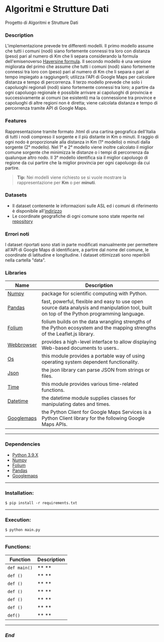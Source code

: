 # Algoritmi e Strutture Dati
Progetto di Algoritmi e Strutture Dati

### Description
L'implementazione prevede tre differenti modelli. Il primo modello assume che tutti i comuni (nodi) siano fortemente connessi tra loro con distanza (peso) pari al numero di Km che li separa considerando la formula dell'emisenoverso [Haversine formula](https://en.wikipedia.org/wiki/Haversine_formula). Il secondo modello è una versione migliorata del primo che assume che tutti i comuni (nodi) siano fortemente connessi tra loro con (peso) pari al numero di Km che li separa o pari al tempo impiegato a raggiungerli; utilizza l'API di Google Maps per calcolare distanza e tempo di percorrenza. Il terzo modello prevede che solo i capoluoghi regionali (nodi) siano fortemente connessi tra loro; a partire da ogni capoluogo regionale è possibile arrivare ai capoluoghi di provincia e successivamente ai comuni (se esistenti) ma la connessione tra province e capoluoghi di altre regioni non è diretta; viene calcolata distanza e tempo di percorrenza tramite API di Google Maps.

### Features
Rappresentazione tramite formato .html di una cartina geografica dell'Italia di tutti i nodi compreso il sorgente e il più distante in Km o minuti. Il raggio di ogni nodo è proporzionale alla distanza in Km (1° modello) o minuti dalla sorgente (2° modello). Nel 1° e 2° modello viene inoltre calcolato il miglior comune sorgente che minimizza le distanze o i tempi di percorrenza da qualunque altro nodo. Il 3° modello identifica sia il miglior capoluogo di regione da cui partire che la miglior provincia per ogni capoluogo da cui partire.

> **Tip:** Nei modelli viene richiesto se si vuole mostrare la rappresentazione per **Km** o per **minuti**.

### Datasets
- Il dataset contenente le informazioni sulle ASL ed i comuni di riferimento è disponibile all'[indirizzo](https://www.salute.gov.it/portale/documentazione/p6_2_8_1_1.jsp?id=13)
- Le coordinate geografiche di ogni comune sono state reperite nel [repository](https://github.com/MatteoHenryChinaski/Comuni-Italiani-2018-Sql-Json-excel)

### Errori noti
I dataset riportati sono stati in parte modificati manualmente per permettere all'API di Google Maps di identificare, a partire dal nome del comune, le coordinate di latitudine e longitudine. I dataset ottimizzati sono reperibili nella cartella "data".


### Libraries

| Name | Description |
| ------------- | ------------------------------ |
| [Numpy] | package for scientific computing with Python.
| [Pandas]| fast, powerful, flexible and easy to use open source data analysis and manipulation tool, built on top of the Python programming language.
| [Folium]| folium builds on the data wrangling strengths of the Python ecosystem and the mapping strengths of the Leaflet.js library.
| [Webbrowser]| provides a high-level interface to allow displaying Web-based documents to users..
| [Os]| this module provides a portable way of using operating system dependent functionality.
| [Json]| the json library can parse JSON from strings or files.
| [Time]| this module provides various time-related functions.
| [Datetime]| the datetime module supplies classes for manipulating dates and times.
|[Googlemaps]| the Python Client for Google Maps Services is a Python Client library for the following Google Maps APIs.


---
### Dependencies

- [Python 3.9.X]
- [Numpy]
- [Folium]
- [Pandas]
- [Googlemaps]
---
### Installation:

```
$ pip install -r requirements.txt
```

----

### Execution:

```
$ python main.py
```

----

### Functions:                
         
| Function                   | Description                    |
| -------------------------- | ------------------------------ |
| `def main()`                       | ** **|
| `def ()`              |** **|
| `def ()`             | ** **|
| `def ()`                 | ** **|
| `def ()`                     | ** **|
| `def ()`               | ** **|
| `def()`             | ** **|

----

### *End*

[Python 3.9.X]: <https://www.python.org/downloads/>
[time]: <http://robyp.x10host.com/3/time.html#loaded>
[datetime]: <https://docs.python.org/3/library/datetime.html> 
[os]: <https://docs.python.org/3.8/library/os.html>
[json]: <https://docs.python.org/3.8/library/json.html>
[Numpy]: <https://numpy.org/install/>
[Pandas]: <https://pandas.pydata.org/>
[Folium]: <https://python-visualization.github.io/folium/>
[Webbrowser]: <https://docs.python.org/3/library/webbrowser.html>
[googlemaps]: <https://pypi.org/project/googlemaps/>
